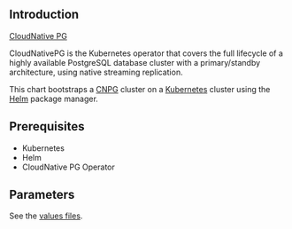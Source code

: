 ## Introduction

[CloudNative PG](https://github.com/cloudnative-pg/cloudnative-pg)

CloudNativePG is the Kubernetes operator that covers the full lifecycle of a highly available PostgreSQL database cluster with a primary/standby architecture, using native streaming replication.

This chart bootstraps a [CNPG](https://github.com/cloudnative-pg/cloudnative-pg) cluster on a [Kubernetes](https://kubernetes.io) cluster using the [Helm](https://helm.sh) package manager.

## Prerequisites

- Kubernetes
- Helm
- CloudNative PG Operator

## Parameters

See the [values files](values.yaml).
